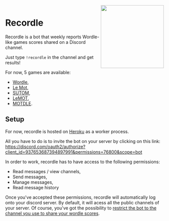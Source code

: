 <img align="right" src="https://i.imgur.com/0CLSbGS.png" height="200" width="200">

# Recordle

Recordle is a bot that weekly reports Wordle-like games scores shared on a Discord channel.

Just type `!recordle` in the channel and get results!


For now, 5 games are available: 
  * [Wordle](https://www.powerlanguage.co.uk/wordle/), 
  * [Le Mot](https://wordle.louan.me/), 
  * [SUTOM](https://sutom.nocle.fr/), 
  * [LeMOT](https://www.solitaire-play.com/lemot/), 
  * [MOTDLE](https://motdle.herokuapp.com/).

## Setup

For now, recordle is hosted on [Heroku](https://www.heroku.com/) as a worker process. 

All you have to do is to invite the bot on your server by clicking on this link: https://discord.com/oauth2/authorize?client_id=937653687394897991&permissions=76800&scope=bot

In order to work, recordle has to have access to the following permissions:
  * Read messages / view channels,
  * Send messages,
  * Manage messages,
  * Read message history

Once you've accepted these permissions, recordle will automatically log onto your discord server. By default, it will acess all the public channels of your server. Of course, you've got the possibility to [restrict the bot to the channel you use to share your wordle scores](https://gist.github.com/laundmo/839b74d9cbbf71f25cf772cde57bafb7).
